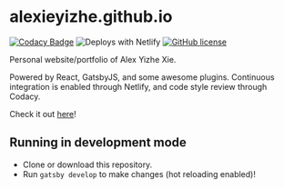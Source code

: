 # alexieyizhe.github.io
[![Codacy Badge](https://api.codacy.com/project/badge/Grade/06042577aa204b92ba175fb61df44472)](https://app.codacy.com/app/alexieyizhe/alexieyizhe.github.io?utm_source=github.com&utm_medium=referral&utm_content=alexieyizhe/alexieyizhe.github.io&utm_campaign=badger)
![Deploys with Netlify](https://img.shields.io/badge/Netlify-deployed-brightgreen.svg)
[![GitHub license](https://img.shields.io/github/license/alexieyizhe/alexieyizhe.github.io.svg)](https://github.com/alexieyizhe/alexieyizhe.github.io/blob/master/LICENSE)

Personal website/portfolio of Alex Yizhe Xie.

Powered by React, GatsbyJS, and some awesome plugins. Continuous integration is enabled through Netlify, and code style review through Codacy.

Check it out [here](http://www.alexieyizhe.me)!

## Running in development mode
- Clone or download this repository.
- Run `gatsby develop` to make changes (hot reloading enabled)!
